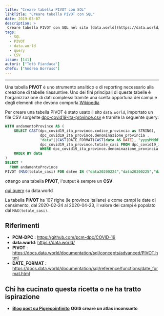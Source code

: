 ```yaml
---
title: "Creare tabella PIVOT con SQL"
linkTitle: "Creare tabella PIVOT con SQL"
date: 2019-03-07
description: >
 Creare tabella PIVOT con SQL nel sito [data.world](https://data.world/).
tags:
  - SQL
  - PIVOT
  - data.world
  - query
  - CSV
issue: [141]
autori: ["Totò Fiandaca"]
chefs: ["Andrea Borruso"]
---
```


---

Una tabella **PIVOT** è uno strumento analitico e di reporting necessario alla creazione di tabelle riassuntive. Uno dei fini principali di queste tabelle è l'organizzazione di dati complessi tramite una scelta opportuna dei campi e degli elementi che devono comporla.[Wikipedia](https://it.wikipedia.org/wiki/Tabella_pivot)

Per creare una tabella PIVOT è stato usato il sito `data.world`, importato un file CSV sorgente [dpc-covid19-ita-province.csv](https://github.com/pcm-dpc/COVID-19/blob/master/dati-province/dpc-covid19-ita-province.csv) e tramite la seguente query:


```sql
WITH andamentoProvince AS (
    SELECT CAST(dpc_covid19_ita_province.codice_provincia as STRING), 
                dpc_covid19_ita_province.denominazione_provincia ,
                "data"||CAST(DATE_FORMAT(CAST(data AS DATE), "yyyyMMdd") as STRING) AS datee, 
                dpc_covid19_ita_province.totale_casi FROM dpc_covid19_ita_province
                WHERE dpc_covid19_ita_province.denominazione_provincia  NOT LIKE "In fase di%"
    ORDER BY data
)
SELECT *
  FROM andamentoProvince
PIVOT (MAX(totale_casi) FOR datee IN ("data20200224","data20200225","data20200226","data20200227","data20200228","data20200229","data20200301","data20200302","data20200303","data20200304","data20200305","data20200306","data20200307","data20200308","data20200309","data20200310","data20200311","data20200312","data20200313","data20200314","data20200315","data20200316","data20200317","data20200318","data20200319","data20200320","data20200321","data20200322","data20200323","data20200324","data20200325","data20200326","data20200327","data20200328","data20200329","data20200330","data20200331","data20200401","data20200402","data20200403","data20200404","data20200405","data20200406","data20200407","data20200408","data20200409","data20200410","data20200411","data20200412","data20200413","data20200414","data20200415","data20200416","data20200417","data20200418","data20200419","data20200420","data20200421","data20200422"));
```

ottengo una tabella **PIVOT**, l'output è sempre un **CSV**.

[qui query](https://data.world/pigrecoinfinito/covid-19enna/workspace/query?queryid=bd60195e-21d8-4104-98db-6fdc5c36cab1) su data.world

La tabella **PIVOT** ha 107 righe (le province italiane) e come campi le date di censimento, dal 2020-02-24 al 2020-04-23, il valore dei campi è popolato dal `MAX(totale_casi)`.

## Riferimenti

- **PCM-DPC** : <https://github.com/pcm-dpc/COVID-19>
- **data.world**: <https://data.world/>
- **PIVOT** : https://docs.data.world/documentation/sql/concepts/advanced/PIVOT.html
- **DATE_FORMAT** : https://docs.data.world/documentation/sql/reference/functions/date_format.html

## Chi ha cucinato questa ricetta o ne ha tratto ispirazione

- [**Blog post su Pigrecoinfinito**](https://pigrecoinfinito.com/2020/04/24/qgis-creare-un-atlas-inconsueto/) **QGIS creare un atlas inconsueto**